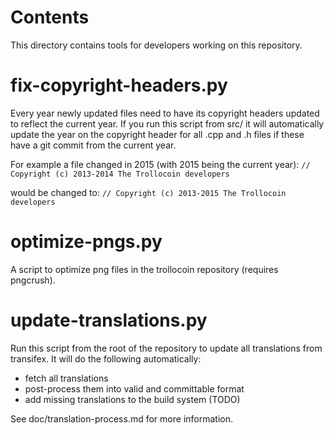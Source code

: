 Contents
========
This directory contains tools for developers working on this repository.

fix-copyright-headers.py
========================

Every year newly updated files need to have its copyright headers updated to reflect the current year.
If you run this script from src/ it will automatically update the year on the copyright header for all
.cpp and .h files if these have a git commit from the current year.

For example a file changed in 2015 (with 2015 being the current year):
```// Copyright (c) 2013-2014 The Trollocoin developers```

would be changed to:
```// Copyright (c) 2013-2015 The Trollocoin developers```

optimize-pngs.py
================

A script to optimize png files in the trollocoin
repository (requires pngcrush).

update-translations.py
=======================

Run this script from the root of the repository to update all translations from transifex.
It will do the following automatically:

- fetch all translations
- post-process them into valid and committable format
- add missing translations to the build system (TODO)

See doc/translation-process.md for more information.
